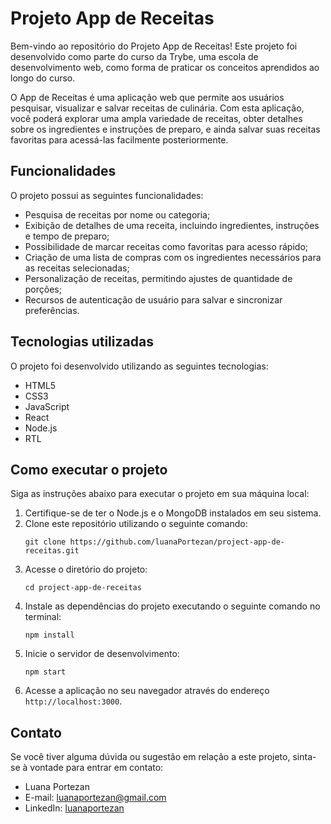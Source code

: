 # Projeto App de Receitas

Bem-vindo ao repositório do Projeto App de Receitas! Este projeto foi desenvolvido como parte do curso da Trybe, uma escola de desenvolvimento web, como forma de praticar os conceitos aprendidos ao longo do curso.

O App de Receitas é uma aplicação web que permite aos usuários pesquisar, visualizar e salvar receitas de culinária. Com esta aplicação, você poderá explorar uma ampla variedade de receitas, obter detalhes sobre os ingredientes e instruções de preparo, e ainda salvar suas receitas favoritas para acessá-las facilmente posteriormente.

## Funcionalidades

O projeto possui as seguintes funcionalidades:

- Pesquisa de receitas por nome ou categoria;
- Exibição de detalhes de uma receita, incluindo ingredientes, instruções e tempo de preparo;
- Possibilidade de marcar receitas como favoritas para acesso rápido;
- Criação de uma lista de compras com os ingredientes necessários para as receitas selecionadas;
- Personalização de receitas, permitindo ajustes de quantidade de porções;
- Recursos de autenticação de usuário para salvar e sincronizar preferências.

## Tecnologias utilizadas

O projeto foi desenvolvido utilizando as seguintes tecnologias:

- HTML5
- CSS3
- JavaScript
- React
- Node.js
- RTL

## Como executar o projeto

Siga as instruções abaixo para executar o projeto em sua máquina local:

1. Certifique-se de ter o Node.js e o MongoDB instalados em seu sistema.
2. Clone este repositório utilizando o seguinte comando:
   ```
   git clone https://github.com/luanaPortezan/project-app-de-receitas.git
   ```
3. Acesse o diretório do projeto:
   ```
   cd project-app-de-receitas
   ```
4. Instale as dependências do projeto executando o seguinte comando no terminal:
   ```
   npm install
   ```
5. Inicie o servidor de desenvolvimento:
   ```
   npm start
   ```
6. Acesse a aplicação no seu navegador através do endereço `http://localhost:3000`.

## Contato

Se você tiver alguma dúvida ou sugestão em relação a este projeto, sinta-se à vontade para entrar em contato:

- Luana Portezan
- E-mail: luanaportezan@gmail.com
- LinkedIn: [luanaportezan](https://www.linkedin.com/in/luanaportezan)
